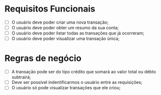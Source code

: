 # Requisitos Funcionais 

- [ ] O usuário deve poder criar uma nova transação;
- [ ] O usuário deve poder obter um resumo da sua conta;
- [ ] O usuário deve poder listar todas as transações que já ocorreram;
- [ ] O usuário deve poder visualizar uma transação única;

# Regras de negócio

- [ ] A transação pode ser do tipo crédito que somará ao valor total ou débto subtrairá;
- [ ] Deve ser possível indentificarmos o usuário entre as requisições;
- [ ] O usuário só pode visualizar transações que ele criou;
